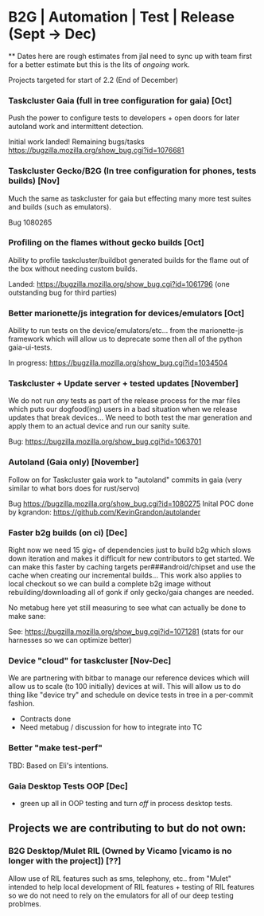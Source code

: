 # B2G | Automation | Test | Release (Sept -> Dec)

** Dates here are rough estimates from jlal need to sync up with team
first for a better estimate but this is the lits of _ongoing_ work.

Projects targeted for start of 2.2 (End of December)

### Taskcluster Gaia (full in tree configuration for gaia) [Oct]

  Push the power to configure tests to developers + open doors for
  later autoland work and intermittent detection.
  
  Initial work landed! Remaining bugs/tasks https://bugzilla.mozilla.org/show_bug.cgi?id=1076681

### Taskcluster Gecko/B2G (In tree configuration for phones, tests builds) [Nov]

  Much the same as taskcluster for gaia but effecting many more test
  suites and builds (such as emulators).
  
  Bug 1080265

### Profiling on the flames without gecko builds [Oct]

  Ability to profile taskcluster/buildbot generated builds for the
  flame out of the box without needing custom builds.
  
  Landed: https://bugzilla.mozilla.org/show_bug.cgi?id=1061796 (one outstanding bug for third parties) 
  

### Better marionette/js integration for devices/emulators [Oct]

  Ability to run tests on the device/emulators/etc... from the
  marionette-js framework which will allow us to deprecate some then all
  of the python gaia-ui-tests.
  
  In progress: https://bugzilla.mozilla.org/show_bug.cgi?id=1034504

  
### Taskcluster + Update server + tested updates [November]

  We do not run _any_ tests as part of the release process for the
  mar files which puts our dogfood(ing) users in a bad situation when
  we release updates that break devices... We need to both test the
  mar generation and apply them to an actual device and run our sanity
  suite.
  
  Bug: https://bugzilla.mozilla.org/show_bug.cgi?id=1063701

### Autoland (Gaia only) [November]

  Follow on for Taskcluster gaia work to "autoland" commits in gaia
  (very similar to what bors does for rust/servo)
  
  Bug https://bugzilla.mozilla.org/show_bug.cgi?id=1080275 
  Inital POC done by kgrandon: https://github.com/KevinGrandon/autolander


### Faster b2g builds (on ci) [Dec]

  Right now we need 15 gig+ of dependencies just to build b2g which
  slows down iteration and makes it difficult for new contributors to get
  started. We can make this faster by caching targets per###android/chipset
  and use the cache when creating our incremental builds... This work also
  applies to local checkout so we can build a complete b2g image without
  rebuilding/downloading all of gonk if only gecko/gaia changes are
  needed.
  
  No metabug here yet still measuring to see what can actually be done to make sane:
  
  See: https://bugzilla.mozilla.org/show_bug.cgi?id=1071281 (stats for our harnesses so we can optimize better)

### Device "cloud" for taskcluster [Nov-Dec]

  We are partnering with bitbar to manage our reference devices which
  will allow us to scale (to 100 initially) devices at will. This will
  allow us to do thing like "device try" and schedule on device tests in
  tree in a per-commit fashion.
  
  - Contracts done
  - Need metabug / discussion for how to integrate into TC

### Better "make test-perf"

  TBD: Based on Eli's intentions.
  
### Gaia Desktop Tests OOP [Dec]

 - green up all in OOP testing and turn _off_ in process desktop tests.

## Projects we are contributing to but do not own:

### B2G Desktop/Mulet RIL (Owned by Vicamo [vicamo is no longer with the project]) [??]

  Allow use of RIL features such as sms, telephony, etc.. from
  "Mulet" intended to help local development of RIL features +
  testing of RIL features so we do not need to rely on the emulators for
  all of our deep testing problmes.

